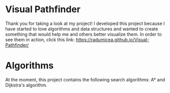 # Visual Pathfinder
Thank you for taking a look at my project! I developed this project because I have started to love algorithms and data structures and wanted to create something that would help me and others better visualize them. In order to see them in action, click this link: https://radumicea.github.io/Visual-Pathfinder/

# Algorithms
At the moment, this project contains the following search algorithms: A* and Dijkstra's algorithm.
